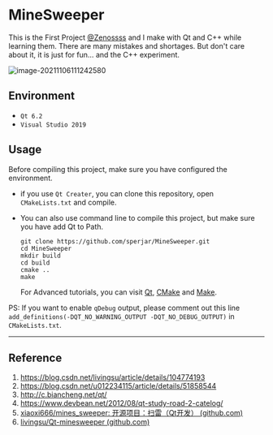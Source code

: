 # MineSweeper 

This is the First Project [@Zenossss](https://github.com/Zenossss) and I make with Qt and C++ while learning them. There are many mistakes and shortages. But don't care about it, it is just for fun… and the C++ experiment.

![image-20211106111242580](https://cdn.jsdelivr.net/gh/sperjar/ImgHosting/PicGo/202111061112677.png)

## Environment

- `Qt 6.2`
- `Visual Studio 2019`

## Usage

Before compiling this project, make sure you have configured the environment.

- if you use `Qt Creater`, you can clone this repository, open `CMakeLists.txt` and compile.

- You can also use command line to compile this project, but make sure you have add Qt to Path.

  ```shell
  git clone https://github.com/sperjar/MineSweeper.git
  cd MineSweeper
  mkdir build
  cd build
  cmake ..
  make
  ```

  For Advanced tutorials, you can visit [Qt](https://www.qt.io/), [CMake](https://cmake.org/) and [Make](https://www.gnu.org/software/make/).

PS: If you want to enable `qDebug` output, please comment out this line `add_definitions(-DQT_NO_WARNING_OUTPUT -DQT_NO_DEBUG_OUTPUT)` in `CMakeLists.txt`.

------

## Reference

1. https://blog.csdn.net/livingsu/article/details/104774193
2. https://blog.csdn.net/u012234115/article/details/51858544
3. http://c.biancheng.net/qt/
4. https://www.devbean.net/2012/08/qt-study-road-2-catelog/
5. [xiaoxi666/mines_sweeper: 开源项目：扫雷（Qt开发） (github.com)](https://github.com/xiaoxi666/mines_sweeper)
6. [livingsu/Qt-minesweeper (github.com)](https://github.com/livingsu/Qt-minesweeper)

